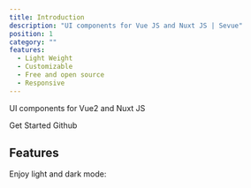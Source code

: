 ```yaml
---
title: Introduction
description: "UI components for Vue JS and Nuxt JS | Sevue"
position: 1
category: ""
features:
  - Light Weight
  - Customizable
  - Free and open source
  - Responsive
---
```


<!-- <img src="/preview.png" class="light-img" width="1280" height="640" alt=""/>
<img src="/preview-dark.png" class="dark-img" width="1280" height="640" alt=""/> -->

UI components for Vue2 and Nuxt JS

<div class="flex justify-center gap-2">

<RButton to="/installation" fill>Get Started</RButton>
<RButton flat href="https://github.com/sa8ab/sevue" icon="bxl-github" blank>Github</RButton>

</div>

## Features

<list :items="features"></list>

<p class="flex items-center">Enjoy light and dark mode:&nbsp;<app-color-switcher class="inline-flex ml-2"></app-color-switcher></p>
